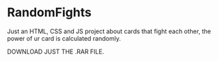 # RandomFights
Just an HTML, CSS and JS project about cards that fight each other, the power of ur card is calculated randomly.

DOWNLOAD JUST THE .RAR FILE.
